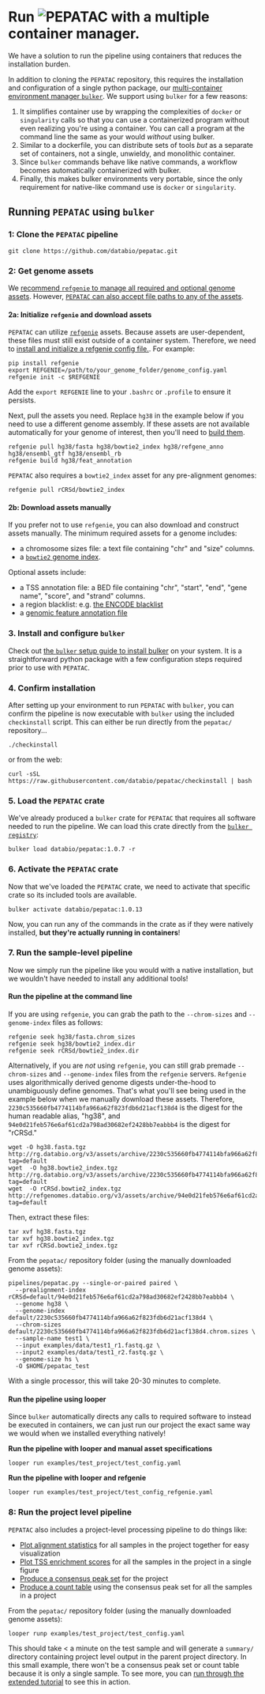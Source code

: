 # Run <img src="../img/pepatac_logo_black.svg" alt="PEPATAC" class="img-fluid" style="max-height:35px; margin-top:-15px; margin-bottom:-10px"> with a multiple container manager.

We have a solution to run the pipeline using containers that reduces the installation burden.

In addition to cloning the `PEPATAC` repository, this requires the installation and configuration of a single python package, our [multi-container environment manager `bulker`](https://bulker.databio.org/en/latest/). We support using `bulker` for a few reasons: 

1. It simplifies container use by wrapping the complexities of `docker` or `singularity` calls so that you can use a containerized program without even realizing you're using a container. You can call a program at the command line the same as your would *without* using bulker.
2. Similar to a dockerfile, you can distribute sets of tools *but* as a separate set of containers, not a single, unwieldy, and monolithic container.
3. Since `bulker` commands behave like native commands, a workflow becomes automatically containerized with bulker.
4. Finally, this makes bulker environments very portable, since the only requirement for native-like command use is `docker` or `singularity`.

## Running `PEPATAC` using `bulker`

### 1: Clone the `PEPATAC` pipeline

```console
git clone https://github.com/databio/pepatac.git
```

### 2: Get genome assets

We [recommend `refgenie` to manage all required and optional genome assets](run-bulker.md#2a-initialize-refgenie-and-download-assets). However, [`PEPATAC` can also accept file paths to any of the assets](run-bulker.md#2b-download-assets).

#### 2a: Initialize `refgenie` and download assets

`PEPATAC` can utilize [`refgenie`](http://refgenie.databio.org/) assets. Because assets are user-dependent, these files must still exist outside of a container system. Therefore, we need to [install and initialize a refgenie config file.](http://refgenie.databio.org/en/latest/install/). For example:

```console
pip install refgenie
export REFGENIE=/path/to/your_genome_folder/genome_config.yaml
refgenie init -c $REFGENIE
```

Add the `export REFGENIE` line to your `.bashrc` or `.profile` to ensure it persists. 

Next, pull the assets you need. Replace `hg38` in the example below if you need to use a different genome assembly. If these assets are not available automatically for your genome of interest, then you'll need to [build them](annotation.md).

```console
refgenie pull hg38/fasta hg38/bowtie2_index hg38/refgene_anno hg38/ensembl_gtf hg38/ensembl_rb
refgenie build hg38/feat_annotation
```

`PEPATAC` also requires a `bowtie2_index` asset for any pre-alignment genomes:

```console
refgenie pull rCRSd/bowtie2_index
```

#### 2b: Download assets manually

If you prefer not to use `refgenie`, you can also download and construct assets manually.  The minimum required assets for a genome includes: 
 
- a chromosome sizes file: a text file containing "chr" and "size" columns.
- a [`bowtie2` genome index](http://bowtie-bio.sourceforge.net/bowtie2/manual.shtml#the-bowtie2-build-indexer).

Optional assets include:  

- a TSS annotation file: a BED file containing "chr", "start", "end", "gene name", "score", and "strand" columns.
- a region blacklist: e.g. [the ENCODE blacklist](https://github.com/Boyle-Lab/Blacklist)
- a [genomic feature annotation file](annotation.md)

### 3. Install and configure `bulker`

Check out [the `bulker` setup guide to install bulker](https://bulker.databio.org/en/latest/install/) on your system. It is a straightforward python package with a few configuration steps required prior to use with `PEPATAC`.

### 4. Confirm installation 

After setting up your environment to run `PEPATAC` with `bulker`, you can confirm the pipeline is now executable with `bulker` using the included `checkinstall` script.  This can either be run directly from the `pepatac/` repository...

```console
./checkinstall
```

or from the web:
```console
curl -sSL https://raw.githubusercontent.com/databio/pepatac/checkinstall | bash
```

### 5. Load the `PEPATAC` crate

We've already produced a `bulker` crate for `PEPATAC` that requires all software needed to run the pipeline.  We can load this crate directly from the [`bulker registry`](http://hub.bulker.io/):
```console
bulker load databio/pepatac:1.0.7 -r
```

### 6. Activate the `PEPATAC` crate

Now that we've loaded the `PEPATAC` crate, we need to activate that specific crate so its included tools are available.
```console
bulker activate databio/pepatac:1.0.13
```
Now, you can run any of the commands in the crate as if they were natively installed, **but they're actually running in containers**!

### 7. Run the sample-level pipeline

Now we simply run the pipeline like you would with a native installation, but we wouldn't have needed to install any additional tools!

#### Run the pipeline at the command line

If you are using `refgenie`, you can grab the path to the `--chrom-sizes` and `--genome-index` files as follows:
```console
refgenie seek hg38/fasta.chrom_sizes
refgenie seek hg38/bowtie2_index.dir
refgenie seek rCRSd/bowtie2_index.dir
```

Alternatively, if you are *not* using `refgenie`, you can still grab premade `--chrom-sizes` and `--genome-index` files from the `refgenie` servers. `Refgenie` uses algorithmically derived genome digests under-the-hood to unambiguously define genomes. That's what you'll see being used in the example below when we manually download these assets. Therefore, `2230c535660fb4774114bfa966a62f823fdb6d21acf138d4` is the digest for the human readable alias, "hg38", and `94e0d21feb576e6af61cd2a798ad30682ef2428bb7eabbb4` is the digest for "rCRSd."
```console
wget -O hg38.fasta.tgz http://rg.databio.org/v3/assets/archive/2230c535660fb4774114bfa966a62f823fdb6d21acf138d4/fasta?tag=default
wget  -O hg38.bowtie2_index.tgz http://rg.databio.org/v3/assets/archive/2230c535660fb4774114bfa966a62f823fdb6d21acf138d4/bowtie2_index?tag=default
wget  -O rCRSd.bowtie2_index.tgz http://refgenomes.databio.org/v3/assets/archive/94e0d21feb576e6af61cd2a798ad30682ef2428bb7eabbb4/bowtie2_index?tag=default
```

Then, extract these files:
```console
tar xvf hg38.fasta.tgz
tar xvf hg38.bowtie2_index.tgz 
tar xvf rCRSd.bowtie2_index.tgz
```

From the `pepatac/` repository folder (using the manually downloaded genome assets):
```console
pipelines/pepatac.py --single-or-paired paired \
  --prealignment-index rCRSd=default/94e0d21feb576e6af61cd2a798ad30682ef2428bb7eabbb4 \
  --genome hg38 \
  --genome-index default/2230c535660fb4774114bfa966a62f823fdb6d21acf138d4 \
  --chrom-sizes default/2230c535660fb4774114bfa966a62f823fdb6d21acf138d4.chrom.sizes \
  --sample-name test1 \
  --input examples/data/test1_r1.fastq.gz \
  --input2 examples/data/test1_r2.fastq.gz \
  --genome-size hs \
  -O $HOME/pepatac_test
```

With a single processor, this will take 20-30 minutes to complete. 

#### Run the pipeline using looper

Since `bulker` automatically directs any calls to required software to instead be executed in containers, we can just run our project the exact same way we would when we installed everything natively!

**Run the pipeline with looper and manual asset specifications**
```console
looper run examples/test_project/test_config.yaml
```

**Run the pipeline with looper and refgenie**
```console
looper run examples/test_project/test_config_refgenie.yaml
```

### 8: Run the project level pipeline

`PEPATAC` also includes a project-level processing pipeline to do things like:

 - [Plot alignment statistics](files/examples/gold/summary/gold_alignmentPercent.pdf) for all samples in the project together for easy visualization
 - [Plot TSS enrichment scores](files/examples/gold/summary/gold_TSSEnrichment.pdf) for all the samples in the project in a single figure
 - [Produce a consensus peak set](consensus_peaks.md) for the project
 - [Produce a count table](count_table.md) using the consensus peak set for all the samples in a project

From the `pepatac/` repository folder (using the manually downloaded genome assets):
```console
looper runp examples/test_project/test_config.yaml
```

This should take < a minute on the test sample and will generate a `summary/` directory containing project level output in the parent project directory. In this small example, there won't be a consensus peak set or count table because it is only a single sample. To see more, you can [run through the extended tutorial](tutorial.md) to see this in action.
